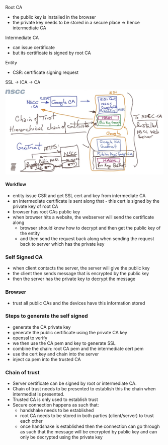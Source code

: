 Root CA
- the public key is installed in the browser
- the private key needs to be stored in a secure place => hence intermediate CA

Intermediate CA
- can issue certificate
- but its certificate is signed by root CA

Entity
- CSR: certificate signing request

SSL -> ICA -> CA

![Chain of Trust](./chain-of-trust.png "Chain of Trust")

#### Workflow
- entity issue CSR and get SSL cert and key from intermediate CA
- an intermediate certificate is sent along that - this cert is signed by the private key of root CA
- browser has root CAs public key
- when browser hits a website, the webserver will send the certificate along
  - browser should know how to decrypt and then get the public key of the entity
  - and then send the request back along when sending the request back to server which has the private key

### Self Signed CA
- when client contacts the server, the server will give the public key
- the client then sends message that is encrypted by the public key
- then the server has the private key to decrypt the message

### Browser
- trust all public CAs and the devices have this information stored

### Steps to generate the self signed
- generate the CA private key
- generate the public certificate using the private CA key 
- openssl to verify
- we then use the CA pem and key to generate SSL
- combine the chain: root CA pem and the intermediate cert pem
- use the cert key and chain into the server
- inject ca.pem into the trusted CA

### Chain of trust
- Server certificate can be signed by root or intermediate CA.
- Chain of trust needs to be presented to establish this the chain when intermediat is presented.
- Trusted CA is only used to establish trust
- Secure connection happens as such that:
  - handshake needs to be established
  - root CA needs to be stored in both parties (client/server) to trust each other
  - once handshake is established then the connection can go through as such that the message will be encrypted by public key and can only be decrypted using the private key


